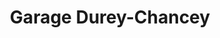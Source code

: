 ---
title: "Garage Durey-Chancey"
url: /saint-jean-des-champs/garage-durey-chancey/
shop: réparation de voitures
---